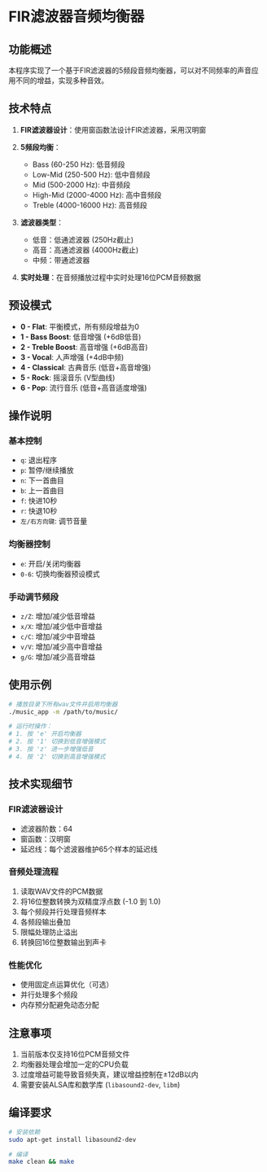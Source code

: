 # FIR滤波器音频均衡器

## 功能概述

本程序实现了一个基于FIR滤波器的5频段音频均衡器，可以对不同频率的声音应用不同的增益，实现多种音效。

## 技术特点

1. **FIR滤波器设计**：使用窗函数法设计FIR滤波器，采用汉明窗
2. **5频段均衡**：
   - Bass (60-250 Hz): 低音频段
   - Low-Mid (250-500 Hz): 低中音频段  
   - Mid (500-2000 Hz): 中音频段
   - High-Mid (2000-4000 Hz): 高中音频段
   - Treble (4000-16000 Hz): 高音频段

3. **滤波器类型**：
   - 低音：低通滤波器 (250Hz截止)
   - 高音：高通滤波器 (4000Hz截止)
   - 中频：带通滤波器

4. **实时处理**：在音频播放过程中实时处理16位PCM音频数据

## 预设模式

- **0 - Flat**: 平衡模式，所有频段增益为0
- **1 - Bass Boost**: 低音增强 (+6dB低音)
- **2 - Treble Boost**: 高音增强 (+6dB高音)
- **3 - Vocal**: 人声增强 (+4dB中频)
- **4 - Classical**: 古典音乐 (低音+高音增强)
- **5 - Rock**: 摇滚音乐 (V型曲线)
- **6 - Pop**: 流行音乐 (低音+高音适度增强)

## 操作说明

### 基本控制
- `q`: 退出程序
- `p`: 暂停/继续播放
- `n`: 下一首曲目
- `b`: 上一首曲目
- `f`: 快进10秒
- `r`: 快退10秒
- `左/右方向键`: 调节音量

### 均衡器控制
- `e`: 开启/关闭均衡器
- `0-6`: 切换均衡器预设模式

### 手动调节频段
- `z/Z`: 增加/减少低音增益
- `x/X`: 增加/减少低中音增益  
- `c/C`: 增加/减少中音增益
- `v/V`: 增加/减少高中音增益
- `g/G`: 增加/减少高音增益

## 使用示例

```bash
# 播放目录下所有wav文件并启用均衡器
./music_app -m /path/to/music/

# 运行时操作：
# 1. 按 'e' 开启均衡器
# 2. 按 '1' 切换到低音增强模式
# 3. 按 'z' 进一步增强低音
# 4. 按 '2' 切换到高音增强模式
```

## 技术实现细节

### FIR滤波器设计
- 滤波器阶数：64
- 窗函数：汉明窗
- 延迟线：每个滤波器维护65个样本的延迟线

### 音频处理流程
1. 读取WAV文件的PCM数据
2. 将16位整数转换为双精度浮点数 (-1.0 到 1.0)
3. 每个频段并行处理音频样本
4. 各频段输出叠加
5. 限幅处理防止溢出
6. 转换回16位整数输出到声卡

### 性能优化
- 使用固定点运算优化（可选）
- 并行处理多个频段
- 内存预分配避免动态分配

## 注意事项

1. 当前版本仅支持16位PCM音频文件
2. 均衡器处理会增加一定的CPU负载
3. 过度增益可能导致音频失真，建议增益控制在±12dB以内
4. 需要安装ALSA库和数学库 (`libasound2-dev`, `libm`)

## 编译要求

```bash
# 安装依赖
sudo apt-get install libasound2-dev

# 编译
make clean && make
``` 